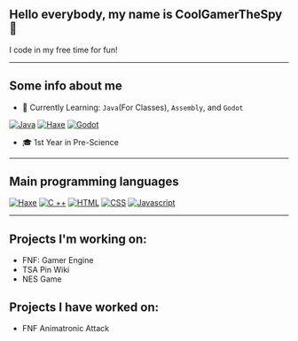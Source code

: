 ## Hello everybody, my name is CoolGamerTheSpy👋

I code in my free time for fun!

---------------------------------------

## Some info about me
- 🌱 Currently Learning: `Java`(For Classes), `Assembly`, and `Godot`

[![Java](https://skillicons.dev/icons?i=java)](https://skillicons.dev)
[![Haxe](https://skillicons.dev/icons?i=htmx)](https://skillicons.dev)
[![Godot](https://skillicons.dev/icons?i=godot)](https://skillicons.dev)
- 🎓 1st Year in Pre-Science
  
---------------------------------------

## Main programming languages
  [![Haxe](https://skillicons.dev/icons?i=haxeflixel)](https://skillicons.dev)
  [![C ++](https://skillicons.dev/icons?i=cpp)](https://skillicons.dev)
  [![HTML](https://skillicons.dev/icons?i=html)](https://skillicons.dev)
  [![CSS](https://skillicons.dev/icons?i=css)](https://skillicons.dev)
  [![Javascript](https://skillicons.dev/icons?i=javascript)](https://skillicons.dev)
  
---------------------------------------

## Projects I'm working on:
- FNF: Gamer Engine
- TSA Pin Wiki
- NES Game

## Projects I have worked on:
- FNF Animatronic Attack
